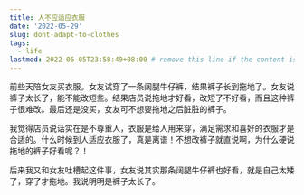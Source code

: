 ```yaml
---
title: 人不应适应衣服
date: '2022-05-29'
slug: dont-adapt-to-clothes
tags:
  - life
lastmod: 2022-06-05T23:58:49+08:00 # remove this line if the content is actually changed
---
```


前些天陪女友买衣服。女友试穿了一条阔腿牛仔裤，结果裤子长到拖地了。女友说裤子太长了，能不能改短些。结果店员说拖地才好看，改短了不好看，而且这种裤子很难改。最后还是没买，女友可不想要拖地之后脏脏的裤子。

我觉得店员说话实在是不尊重人，衣服是给人用来穿，满足需求和喜好的衣服才是合适的。什么时候到人适应衣服了，真是离谱！不想改裤子就直说啊，为什么硬说拖地的裤子好看呢？！

后来我又和女友吐槽起这件事，女友说其实那条阔腿牛仔裤也好看，就是自己太矮了，穿了才拖地。我说明明是裤子太长了。

